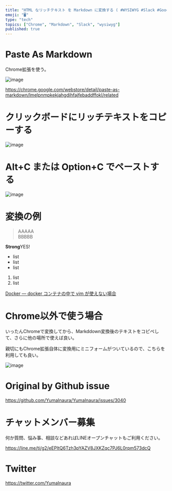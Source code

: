 ```yaml
---
title: "HTML なリッチテキスト を Markdown に変換する ( #WYSIWYG #Slack #GoogleChrome #Markdo"
emoji: "🖥"
type: "tech"
topics: ["Chrome", "Markdown", "Slack", "wysiwyg"]
published: true
---
```


# Paste As Markdown

Chrome拡張を使う。

![image](https://user-images.githubusercontent.com/13635059/77015531-66ee1780-69b8-11ea-886b-c4c088eb90d4.png)

https://chrome.google.com/webstore/detail/paste-as-markdown/lmelpnmpkekjahgdihfajfebaddffokl/related

# クリックボードにリッチテキストをコピーする

![image](https://user-images.githubusercontent.com/13635059/77015669-cf3cf900-69b8-11ea-8bb6-6eb222942ad3.png)


# Alt+C または Option+C でペーストする

![image](https://user-images.githubusercontent.com/13635059/77015713-e8de4080-69b8-11ea-8b65-f66027cb8724.png)

# 変換の例

> AAAAA  
> BBBBB

**Strong**YES!

-   list
-   list
-   list

1.  list
2.  list

[Docker — docker コンテナの中で vim が使えない場合](https://qiita.com/YumaInaura/items/3432cc3f8a8553e05a6e)

# Chrome以外で使う場合

いったんChromeで変換してから、Markddown変換後のテキストをコピペして、さらに他の場所で使えば良い。

親切にもChrome拡張自体に変換用にミニフォームがついているので、こちらを利用しても良い。

![image](https://user-images.githubusercontent.com/13635059/77015763-1b883900-69b9-11ea-9eed-db1ada22ceca.png)




# Original by Github issue

https://github.com/YumaInaura/YumaInaura/issues/3040








<!-- Update From Qiita API -->

# チャットメンバー募集


何か質問、悩み事、相談などあればLINEオープンチャットもご利用ください。

https://line.me/ti/g2/eEPltQ6Tzh3pYAZV8JXKZqc7PJ6L0rpm573dcQ





# Twitter


https://twitter.com/YumaInaura


<!-- Update From Qiita API -->


